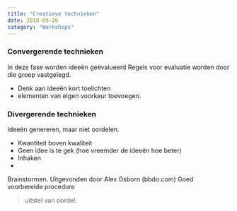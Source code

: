 ```yaml
---
title: "Creatieve technieken"
date: 2018-09-26
category: "Workshops"
---
```


### Convergerende technieken
In deze fase worden ideeën geëvalueerd
Regels voor evaluatie worden door die groep vastgelegd.
- Denk aan ideeën kort toelichten
- elementen van eigen voorkeur toevoegen.

### Divergerende technieken
Ideeën genereren, maar niet oordelen.
- Kwantiteit boven kwaliteit
- Geen idee is te gek (hoe vreemder de ideeën hoe beter)
- Inhaken
- 

Brainstormen. Uitgevonden door Alex Osborn (bbdo.com)
Goed voorbereide procedure

> uitstel van oordel.

